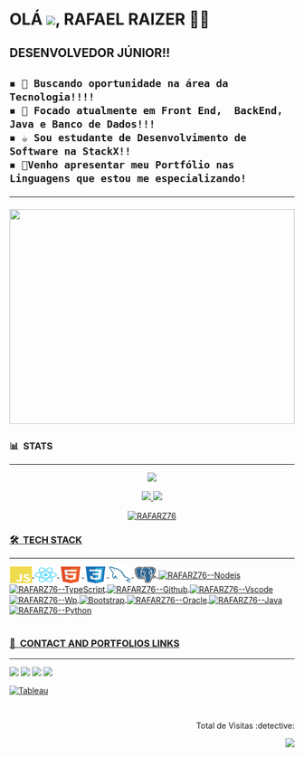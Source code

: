 <h1 align="left">OLÁ <img src="https://raw.githubusercontent.com/kaueMarques/kaueMarques/master/hi.gif" height="30px">, RAFAEL RAIZER 🤠🚀</h1>
<h2> DESENVOLVEDOR JÚNIOR!!<h2>

    ◾ 🔭 Buscando oportunidade na área da Tecnologia!!!!
    ◾ 🚀 Focado atualmente em Front End,  BackEnd, Java e Banco de Dados!!!
    ◾ ☕ Sou estudante de Desenvolvimento de Software na StackX!!
    ◾ 🤠Venho apresentar meu Portfólio nas Linguagens que estou me especializando!

  </div>      
 
  ***
  
  <div align="center">
   <img height="380em"width="100%" body min-height: "100%" src="https://user-images.githubusercontent.com/70382532/138322189-2db8df52-9dcb-40a0-88a8-c365466bd33d.gif"/>
</div>

### 📊 &nbsp;STATS<br/>

---

 <div align="center">
                                                                                                      
 <p><img src="https://github-profile-trophy.vercel.app/?username=RAFARZ76&row=1&column=6&theme=dracula&margin-w=15&margin-h=15"/></p>                                                                  
<div align="center">
  <a href="https://github.com/RAFARZ76">
  <img height="200em", width "200em" src="https://github-readme-stats.vercel.app/api?username=RAFARZ76&show_icons=true&theme=dark"/>
<img height="200em", width "200em" src="https://github-readme-stats.vercel.app/api/top-langs/?username=RAFARZ76&theme=dark"/>                                      
  <p><img align="center" src="https://github-readme-streak-stats.herokuapp.com/?user=RAFARZ76&theme=dark" alt="RAFARZ76" /></p>
</div>

 </div align="left">  
 
 ### 🛠 &nbsp;TECH STACK<br/>
 ***
 </div>
 
</div align="center">
   <div style="display: inline_block">
  <img align="center" alt="RAFARZ76-Js" height="30" width="40" src="https://raw.githubusercontent.com/devicons/devicon/master/icons/javascript/javascript-plain.svg">
  <img align="center" alt="RAFARZ76--React" height="30" width="40" src="https://raw.githubusercontent.com/devicons/devicon/master/icons/react/react-original.svg">
  <img align="center" alt="RAFARZ76--HTML" height="30" width="40" src="https://raw.githubusercontent.com/devicons/devicon/master/icons/html5/html5-original.svg">
  <img align="center" alt="RAFARZ76--CSS" height="30" width="40" src="https://raw.githubusercontent.com/devicons/devicon/master/icons/css3/css3-original.svg">
  <img align="center" alt="RAFARZ76--MYSql" height="30" width="40" src="https://raw.githubusercontent.com/devicons/devicon/master/icons/mysql/mysql-original.svg">
  <img align="center" alt="RAFARZ76--PostgreSQL" height="30" width="40" src="https://raw.githubusercontent.com/devicons/devicon/master/icons/postgresql/postgresql-original.svg">
  <img align="center" alt="RAFARZ76--Nodejs" height="30" width="40" src="https://cdn.jsdelivr.net/gh/devicons/devicon/icons/nodejs/nodejs-original.svg" />
  <img align="center" alt="RAFARZ76--TypeScript" height="30" width="40" src="https://cdn.jsdelivr.net/gh/devicons/devicon/icons/typescript/typescript-original.svg" />
  <img align="center" alt="RAFARZ76--Github" height="30" width="40" src="https://cdn.jsdelivr.net/gh/devicons/devicon/icons/github/github-original.svg" />
  <img align="center" alt="RAFARZ76--Vscode" height="30" width="40" src="https://cdn.jsdelivr.net/gh/devicons/devicon/icons/vscode/vscode-original.svg" />
  <img align="center" alt="RAFARZ76--Wp" height="30" width="40" src="https://cdn.jsdelivr.net/gh/devicons/devicon/icons/wordpress/wordpress-original.svg" />
  <img align="center" alt="Bootstrap" height="30" width="40" src="https://cdn.jsdelivr.net/gh/devicons/devicon/icons/bootstrap/bootstrap-original.svg" />
  <img align="center" alt="RAFARZ76--Oracle" height="30" width="40" src="https://cdn.jsdelivr.net/gh/devicons/devicon/icons/oracle/oracle-original.svg" />
  <img align="center" alt="RAFARZ76--Java" height="30" width="40"src="https://cdn.jsdelivr.net/gh/devicons/devicon/icons/java/java-original.svg" />
  <img align="center" alt="RAFARZ76--Python" height="30" width="40"src="https://cdn.jsdelivr.net/gh/devicons/devicon/icons/python/python-original.svg" />
    
   </div align="center"> 
   <br>
 
 ### 🔎 &nbsp;CONTACT AND PORTFOLIOS LINKS
  ***
 </div align="center">      
 
  <a href="https://www.linkedin.com/in/rafael-raizer/" target="_blank"><img src="https://img.shields.io/badge/-LinkedIn-%230077B5?style=for-the-badge&logo=linkedin&logoColor=white" target="_blank"></a>
 <a href="https://api.whatsapp.com/send/?phone=47999327137" target="_blank"><img src="https://img.shields.io/badge/WhatsApp-25D366?style=for-the-badge&logo=whatsapp&logoColor=white" target="_blank"></a>
   <a href="https://t.me/RafaRaizer76" target="_blank"><img src="https://img.shields.io/badge/-Telegram-%230077B5?style=for-the-badge&logo=telegram&logoColor=white" target="_blank"></a>
   <ion-icon name="mail-outline"></ion-icon>
   <a href="mailto:rafaelraizer76@gmail.com" target="_blank"><img src="https://img.shields.io/badge/gmail-%23FA0F00.svg?style=for-the-badge&logo=gmail&logoColor=white" />

[![Tableau](https://img.shields.io/badge/Tableau-E97627?style=for-the-badge&logo=Tableau&logoColor=pink)](https://public.tableau.com/app/profile/rafael.raizer)

 <br>
<p align="end"> Total de Visitas  :detective:  </p>
   <p align="end">
   <img alingn="end"src="https://profile-counter.glitch.me/RAFARZ76/count.svg" />
